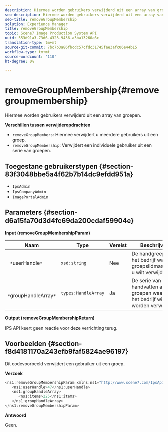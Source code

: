 ```yaml
---
description: Hiermee worden gebruikers verwijderd uit een array van groepen.
seo-description: Hiermee worden gebruikers verwijderd uit een array van groepen.
seo-title: removeGroupMembership
solution: Experience Manager
title: removeGroupMembership
topic: Scene7 Image Production System API
uuid: 553d91a3-73d6-4323-9436-a3ba13260a6c
translation-type: tm+mt
source-git-commit: 7bc7b3a86fbcdc57cfdc31745fae3afc06e44b15
workflow-type: tm+mt
source-wordcount: '110'
ht-degree: 0%

---
```



# removeGroupMembership{#removegroupmembership}

Hiermee worden gebruikers verwijderd uit een array van groepen.

**Verschillen tussen verwijderopdrachten**

* `removeGroupMembers`: Hiermee verwijdert u meerdere gebruikers uit een groep.
* `removeGroupMembership`: Verwijdert een individuele gebruiker uit een serie van groepen.

## Toegestane gebruikerstypen {#section-83f3048bbe5a4f62b7b14dc9efdd951a}

* `IpsAdmin`
* `IpsCompanyAdmin`
* `ImagePortalAdmin`

## Parameters {#section-d6a15fa70d3d4fc69da200cdaf59904e}

**Input (removeGroupMembershipParam)**

| Naam | Type | Vereist | Beschrijving |
|---|---|---|---|
| ` *`userHandle`*` | `xsd:string` | Nee | De handgreep aan het bedrijf waarvan groepslidmaatschap u wilt verwijderen. |
| ` *`groupHandleArray`*` | `types:HandleArray` | Ja | De serie van handvatten aan groepen waarvan u het bedrijf wilt worden verwijderd. |

**Output (removeGroupMembershipReturn)**

IPS API keert geen reactie voor deze verrichting terug.

## Voorbeelden {#section-f8d4181170a243efb9faf5824ae96197}

Dit codevoorbeeld verwijdert een gebruiker uit een groep.

**Verzoek**

```java
<ns1:removeGroupMembershipParam xmlns:ns1="http://www.scene7.com/IpsApi/xsd">
   <ns1:userHandle>47</ns1:userHandle>
   <ns1:groupHandleArray>
      <ns1:items>225</ns1:items>
   </ns1:groupHandleArray>
</ns1:removeGroupMembershipParam>
```

**Antwoord**

Geen.
